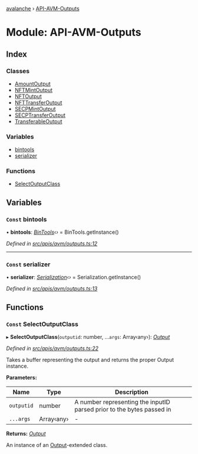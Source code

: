 [avalanche](../README.md) › [API-AVM-Outputs](api_avm_outputs.md)

# Module: API-AVM-Outputs

## Index

### Classes

* [AmountOutput](../classes/api_avm_outputs.amountoutput.md)
* [NFTMintOutput](../classes/api_avm_outputs.nftmintoutput.md)
* [NFTOutput](../classes/api_avm_outputs.nftoutput.md)
* [NFTTransferOutput](../classes/api_avm_outputs.nfttransferoutput.md)
* [SECPMintOutput](../classes/api_avm_outputs.secpmintoutput.md)
* [SECPTransferOutput](../classes/api_avm_outputs.secptransferoutput.md)
* [TransferableOutput](../classes/api_avm_outputs.transferableoutput.md)

### Variables

* [bintools](api_avm_outputs.md#const-bintools)
* [serializer](api_avm_outputs.md#const-serializer)

### Functions

* [SelectOutputClass](api_avm_outputs.md#const-selectoutputclass)

## Variables

### `Const` bintools

• **bintools**: *[BinTools](../classes/utils_bintools.bintools.md)‹›* = BinTools.getInstance()

*Defined in [src/apis/avm/outputs.ts:12](https://github.com/ava-labs/avalanchejs/blob/87820e3/src/apis/avm/outputs.ts#L12)*

___

### `Const` serializer

• **serializer**: *[Serialization](../classes/utils_serialization.serialization.md)‹›* = Serialization.getInstance()

*Defined in [src/apis/avm/outputs.ts:13](https://github.com/ava-labs/avalanchejs/blob/87820e3/src/apis/avm/outputs.ts#L13)*

## Functions

### `Const` SelectOutputClass

▸ **SelectOutputClass**(`outputid`: number, ...`args`: Array‹any›): *[Output](../classes/common_output.output.md)*

*Defined in [src/apis/avm/outputs.ts:22](https://github.com/ava-labs/avalanchejs/blob/87820e3/src/apis/avm/outputs.ts#L22)*

Takes a buffer representing the output and returns the proper Output instance.

**Parameters:**

Name | Type | Description |
------ | ------ | ------ |
`outputid` | number | A number representing the inputID parsed prior to the bytes passed in  |
`...args` | Array‹any› | - |

**Returns:** *[Output](../classes/common_output.output.md)*

An instance of an [Output](../classes/common_output.output.md)-extended class.

